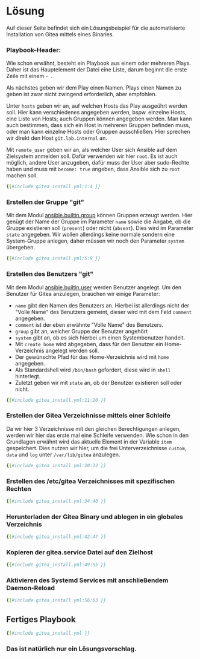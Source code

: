 # Lösung

Auf dieser Seite befindet sich ein Lösungsbeispiel für die automatisierte Installation von Gitea mittels eines Binaries.

### Playbook-Header:

Wie schon erwähnt, besteht ein Playbook aus einem oder mehreren Plays. Daher ist das Hauptelement der Datei eine Liste, darum beginnt die erste Zeile mit einem `- `.

Als nächstes geben wir dem Play einen Namen. Plays einen Namen zu geben ist zwar nicht zwingend erforderlich, aber empfohlen.

Unter `hosts` geben wir an, auf welchen Hosts das Play ausgeührt werden soll. Hier kann verschiedenes angegeben werden, bspw. einzelne Hosts, eine Liste von Hosts; auch Gruppen können angegeben werden. Man kann auch bestimmen, dass sich ein Host in mehreren Gruppen befinden muss, oder man kann einzelne Hosts oder Gruppen ausschließen. Hier sprechen wir direkt den Host `git.lab.internal` an.

Mit `remote_user` geben wir an, als welcher User sich Ansible auf dem Zielsystem anmelden soll. Dafür verwenden wir hier `root`. Es ist auch möglich, andere User anzugeben, dafür muss der User aber sudo-Rechte haben und muss mit `become: true` angeben, dass Ansible sich zu `root` machen soll.

``` yml
{{#include gitea_install.yml:1:4 }}
```

### Erstellen der Gruppe "git"

Mit dem Modul [ansible.builtin.group](https://docs.ansible.com/ansible/latest/collections/ansible/builtin/group_module.html) können Gruppen erzeugt werden. Hier genügt der Name der Gruppe im Parameter `name` sowie die Angabe, ob die Gruppe existieren soll (`present`) oder nicht (`absent`). Dies wird im Parameter `state` angegeben. Wir wollen allerdings keine normale sondern eine System-Gruppe anlegen, daher müssen wir noch den Parameter `system` übergeben.

``` yml
{{#include gitea_install.yml:5:9 }}
```

### Erstellen des Benutzers "git"

Mit dem Modul [ansible.builtin.user](https://docs.ansible.com/ansible/latest/collections/ansible/builtin/user_module.html) werden Benutzer angelegt. Um den Benutzer für Gitea anzulegen, brauchen wir einige Parameter:

- `name` gibt den Namen des Benutzers an. Hierbei ist allerdings nicht der "Volle Name" des Benutzers gemeint, dieser wird mit dem Feld `comment` angegeben.
- `comment` ist der eben erwähnte "Volle Name" des Benutzers.
- `group` gibt an, welcher Gruppe der Benutzer angehört
- `system` gibt an, ob es sich hierbei um einen Systembenutzer handelt.
- Mit `create_home` wird abgegeben, dass für den Benutzer ein Home-Verzeichnis angelegt werden soll.
- Der gewünschte Pfad für das Home-Verzeichnis wird mit `home` angegeben.
- Als Standardshell wird `/bin/bash` gefordert, diese wird in `shell` hinterlegt.
- Zuletzt geben wir mit `state` an, ob der Benutzer existieren soll oder nicht.

``` yml
{{#include gitea_install.yml:11:20 }}
```

### Erstellen der Gitea Verzeichnisse mittels einer Schleife

Da wir hier 3 Verzeichnisse mit den gleichen Berechtigungen anlegen, werden wir hier das erste mal eine Schleife verwenden. Wie schon in den Grundlagen erwähnt wird das aktuelle Element in der Variable `item` gespeichert. Dies nutzen wir hier, um die frei Unterverzeichnisse `custom`, `data` und `log` unter `/var/lib/gitea` anzulegen.

``` yml
{{#include gitea_install.yml:20:32 }}
```

### Erstellen des /etc/gitea Verzeichnisses mit spezifischen Rechten


``` yml
{{#include gitea_install.yml:34:40 }}
```

### Herunterladen der Gitea Binary und ablegen in ein globales Verzeichnis

``` yml
{{#include gitea_install.yml:42:47 }}
```

### Kopieren der gitea.service Datei auf den Zielhost

``` yml
{{#include gitea_install.yml:49:55 }}
```

### Aktivieren des Systemd Services mit anschließendem Daemon-Reload

``` yml
{{#include gitea_install.yml:56:63 }}
```



## Fertiges Playbook


``` yml
{{#include gitea_install.yml }}
```



### Das ist natürlich nur ein Lösungsvorschlag.